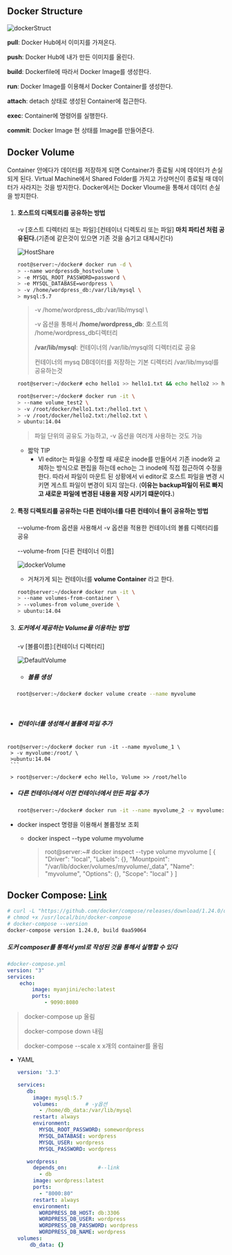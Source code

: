 ## Docker Structure

![dockerStruct](image/dockerStruct.jpg )

**pull**: Docker Hub에서 이미지를 가져온다.

**push**: Docker Hub에 내가 만든 이미지를 올린다.

**build**: Dockerfile에 따라서 Docker Image를 생성한다.

**run**: Docker Image를 이용해서 Docker Container를 생성한다.

**attach**: detach 상태로 생성된 Container에 접근한다.

**exec**: Container에 명령어를 실행한다.

**commit**: Docker Image 현 상태를 Image를 만들어준다.



## Docker Volume

Container 안에다가 데이터를 저장하게 되면  Container가 종료될 시에 데이터가 손실 되게 된다. Virtual Machine에서 Shared Folder를 가지고 가상머신이 종료될 때 데이터가 사라지는 것을 방지한다. Docker에서는 Docker Vloume을 통해서 데이터 손실을 방지한다.




1. #### 호스트의 디렉토리를 공유하는 방법

   -v [호스트 디렉터리 또는 파일]:[컨테이너 디렉토리 또는 파일]
   **마치 파티션 처럼 공유된다.**(기존에 같은것이 있으면 기존 것을 숨기고 대체시킨다)

   ![HostShare](image/HostShare.jpg)

   ```bash
   root@server:~/docker# docker run -d \
   > --name wordpressdb_hostvolume \
   > -e MYSQL_ROOT_PASSWORD=password \
   > -e MYSQL_DATABASE=wordpress \
   > -v /home/wordpress_db:/var/lib/mysql \   
   > mysql:5.7
   ```

   > -v /home/wordpress_db:/var/lib/mysql \ 
   >
   >
   > -v 옵션을 통해서 
   > **/home/wordpress_db**: 호스트의 /home/wordpress_db디렉터리
   >
   > **/var/lib/mysql**: 컨테이너의 /var/lib/mysql의 디렉터리로 공유
   >
   > 컨테이너의 mysq DB데이터를 저장하는 기본 디렉터리 /var/lib/mysql를 공유하는것

   

   ```bash
   root@server:~/docker# echo hello1 >> hello1.txt && echo hello2 >> hello2.txt
   
   root@server:~/docker# docker run -it \
   > --name volume_test2 \
   > -v /root/docker/hello1.txt:/hello1.txt \
   > -v /root/docker/hello2.txt:/hello2.txt \
   > ubuntu:14.04
   ```

   > 파일 단위의 공유도 가능하고, -v 옵션을 여러개 사용하는 것도 가능

   

   * 짧막 TIP
     * VI editor는 파일을 수정할 때 새로운 inode를 만들어서 기존 inode와 교체하는 방식으로 편집을 하는데 echo는 그 inode에 직접 접근하여 수정을 한다. 따라서 파일이 마운트 된 상황에서 vi editor로 호스트 파일을 변경 시키면 게스트 파일이 변경이 되지 않는다. (**이유는 backup파일이 뒤로 빠지고 새로운 파일에 변경된 내용을 저장 시키기 떄문이다.**)

   

2. #### 특정 디렉토리를 공유하는 다른 컨테이너를 다른 컨테이너 들이 공유하는 방법

   --volume-from 옵션을 사용해서 -v 옵션을 적용한 컨테이너의 볼륨 디렉터리를 공유

   --volume-from [다른 컨테이너 이름]

   ![dockerVolume](image/dockerVolume.jpg)
   

   * 거쳐가게 되는 컨테이너를 **volume Container** 라고 한다.

   ```bash
   root@server:~/docker# docker run -it \
   > --name volumes-from-container \
   > --volumes-from volume_overide \
   > ubuntu:14.04
   ```

   

3. ##### 도커에서 제공하는 Volume을 이용하는 방법

   -v [볼륨이름]:[컨테이너 디렉터리]

   ![DefaultVolume](image/DefaultVolume.jpg)

   * ##### 볼륨 생성
   
  ```bash
     root@server:~/docker# docker volume create --name myvolume
  ```

​     


   * ##### 컨테이너를 생성해서 볼륨에 파일 추가

     ```bash
    root@server:~/docker# docker run -it --name myvolume_1 \
     > -v myvolume:/root/ \
     >ubuntu:14.04
     ```
     
     > root@server:~/docker# echo Hello, Volume >> /root/hello



   * ##### 다른 컨테이너에서 이전 컨테이너에서 만든 파일 추가
   
     ```bash
     root@server:~/docker# docker run -it --name myvolume_2 -v myvolume:/temp/ ubuntu:14.04
     ```

   

   * docker inspect 명령을 이용해서 볼륨정보 조회
     * docker inspect --type volume myvolume
     
       > root@server:~# docker inspect --type volume myvolume
       > [
       >     {
       >         "Driver": "local",
       >         "Labels": {},
       >         "Mountpoint": "/var/lib/docker/volumes/myvolume/_data",
       >         "Name": "myvolume",
       >         "Options": {},
       >         "Scope": "local"
       >     }
       > ]



## Docker Compose: [Link](https://docs.docker.com/compose/install/)

```bash
# curl -L "https://github.com/docker/compose/releases/download/1.24.0/docker-compose-$(uname -s)-$(uname -m)" -o /usr/local/bin/docker-compose
# chmod +x /usr/local/bin/docker-compose
# docker-compose --version
docker-compose version 1.24.0, build 0aa59064
```



##### 도커 composer를 통해서 yml로 작성된 것을 통해서 실행할 수 있다

```yaml
#docker-compose.yml
version: "3"
services:
    echo: 
        image: myanjini/echo:latest
        ports: 
            - 9090:8080 
```



> docker-compose up		올림
>
> docker-compose down		내림
>
> docker-compose --scale x 	x개의 container를 올림



* YAML

  ```yaml
  version: '3.3'
  
  services:
     db:
       image: mysql:5.7
       volumes:			# -y옵션
         - /home/db_data:/var/lib/mysql
       restart: always
       environment:
         MYSQL_ROOT_PASSWORD: somewordpress
         MYSQL_DATABASE: wordpress
         MYSQL_USER: wordpress
         MYSQL_PASSWORD: wordpress
  
     wordpress:
       depends_on:			#--link
         - db
       image: wordpress:latest
       ports:
         - "8000:80"
       restart: always
       environment:
         WORDPRESS_DB_HOST: db:3306
         WORDPRESS_DB_USER: wordpress
         WORDPRESS_DB_PASSWORD: wordpress
         WORDPRESS_DB_NAME: wordpress
  volumes:
      db_data: {}
  
  ```

  
